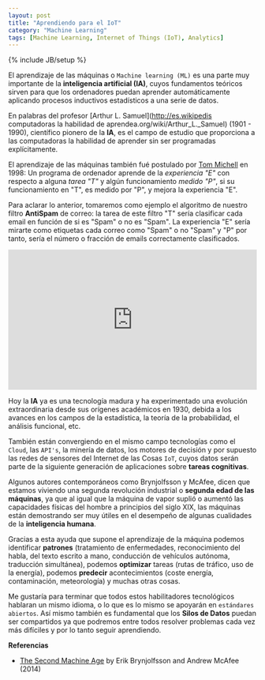 ```yaml
---
layout: post
title: "Aprendiendo para el IoT"
category: "Machine Learning"
tags: [Machine Learning, Internet of Things (IoT), Analytics]
---
```

{% include JB/setup %}

El aprendizaje de las máquinas o `Machine learning (ML)` es una parte muy importante de la **inteligencia artificial (IA)**, cuyos fundamentos teóricos sirven para que los ordenadores puedan aprender automáticamente aplicando procesos inductivos estadísticos a una serie de datos. 

En palabras del profesor [Arthur L. Samuel](http://es.wikipedis computadoras la habilidad de aprendea.org/wiki/Arthur_L._Samuel) (1901 - 1990), científico pionero de la **IA**, es el campo de estudio que proporciona a las computadoras la habilidad de aprender sin ser programadas explícitamente.

El aprendizaje de las máquinas también fué postulado por [Tom Michell](http://en.wikipedia.org/wiki/Tom_M._Mitchell) en 1998:
Un programa de ordenador aprende de la *experiencia "E"* con respecto a alguna *tarea "T"* y algún funcionamiento *medido "P"*, si su funcionamiento en "T", es medido por "P", y mejora la experiencia "E". 

Para aclarar lo anterior, tomaremos como ejemplo el algoritmo de nuestro filtro **AntiSpam** de correo: la tarea de este filtro "T" sería clasificar cada email en función de si es "Spam" o no es "Spam". La experiencia "E" sería mirarte como etiquetas cada correo como "Spam" o no "Spam" y "P" por tanto, sería el número o fracción de emails correctamente clasificados.

<center>
<style>.embed-container { position: relative; padding-bottom: 56.25%; height: 0; overflow: hidden; max-width: 100%; height: auto; } .embed-container iframe, .embed-container object, .embed-container embed { position: absolute; top: 0; left: 0; width: 100%; height: 100%; }</style><div class='embed-container'><iframe src='http://www.youtube.com/embed/Uu0RUVlO4T0' frameborder='0' allowfullscreen></iframe></div>
</center>


Hoy la **IA** ya es una tecnología madura y ha experimentado una evolución extraordinaria desde sus orígenes académicos en 1930, debida a los avances en los campos de la estadística, la teoría de la probabilidad, el análisis funcional, etc. 

También están convergiendo en el mismo campo tecnologías como el `Cloud`, las `API's`, la minería de datos, los motores de decisión y por supuesto las redes de sensores del Internet de las Cosas `IoT`, cuyos datos serán parte de la siguiente generación de aplicaciones sobre **tareas cognitivas**.

Algunos autores contemporáneos como Brynjolfsson y McAfee, dicen que estamos viviendo una segunda revolución industrial o **segunda edad de las máquinas**,  ya que al igual que la máquina de vapor suplió o aumentó las capacidades físicas del hombre a principios del siglo XIX, las máquinas están demostrando ser muy útiles en el desempeño de algunas cualidades de la **inteligencia humana**. 

Gracias a esta ayuda que supone el aprendizaje de la máquina podemos identificar **patrones** (tratamiento de enfermedades, reconocimiento del habla, del texto escrito a mano, conducción de vehículos autónoma, traducción simultánea), podemos **optimizar** tareas (rutas de tráfico, uso de la energía), podemos **predecir** acontecimientos (coste energía, contaminación, meteorología) y muchas otras cosas. 

Me gustaría para terminar que todos estos habilitadores tecnológicos hablaran un mismo idioma, o lo que es lo mismo se apoyarán en `estándares abiertos`. Así mismo también es fundamental que los **Silos de Datos** puedan ser compartidos ya que podremos entre todos resolver problemas cada vez más difíciles y por lo tanto seguir aprendiendo.


**Referencias**

- [The Second Machine Age](http://www.amazon.es/s/?ie=UTF8&keywords=the+second+machine+age&tag=hydes-21&index=aps&hvadid=37898307443&hvpos=1t1&hvexid=&hvnetw=g&hvrand=2647610951879848101&hvpone=&hvptwo=&hvqmt=e&hvdev=c&ref=pd_sl_vhhvp7drj_e) by Erik Brynjolfsson and Andrew McAfee (2014)







